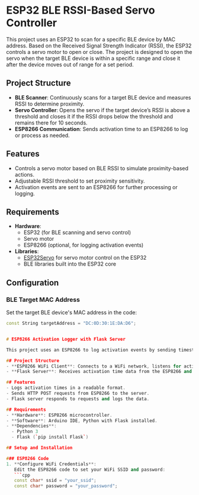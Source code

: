 # ESP32 BLE RSSI-Based Servo Controller

This project uses an ESP32 to scan for a specific BLE device by MAC address. Based on the Received Signal Strength Indicator (RSSI), the ESP32 controls a servo motor to open or close. The project is designed to open the servo when the target BLE device is within a specific range and close it after the device moves out of range for a set period.

## Project Structure
- **BLE Scanner**: Continuously scans for a target BLE device and measures RSSI to determine proximity.
- **Servo Controller**: Opens the servo if the target device’s RSSI is above a threshold and closes it if the RSSI drops below the threshold and remains there for 10 seconds.
- **ESP8266 Communication**: Sends activation time to an ESP8266 to log or process as needed.

## Features
- Controls a servo motor based on BLE RSSI to simulate proximity-based actions.
- Adjustable RSSI threshold to set proximity sensitivity.
- Activation events are sent to an ESP8266 for further processing or logging.

## Requirements
- **Hardware**:
  - ESP32 (for BLE scanning and servo control)
  - Servo motor
  - ESP8266 (optional, for logging activation events)
- **Libraries**:
  - [ESP32Servo](https://github.com/madhephaestus/ESP32Servo) for servo motor control on the ESP32
  - BLE libraries built into the ESP32 core

## Configuration

### BLE Target MAC Address
Set the target BLE device's MAC address in the code:
```cpp
const String targetAddress = "DC:0D:30:1E:DA:D6";


# ESP8266 Activation Logger with Flask Server

This project uses an ESP8266 to log activation events by sending timestamps to a Flask server. The Flask server records the activation events and logs them in a file on the local desktop. This setup is ideal for monitoring events remotely, such as the activation of a servo or other hardware components.

## Project Structure
- **ESP8266 WiFi Client**: Connects to a WiFi network, listens for activation signals, and sends the activation time to the server.
- **Flask Server**: Receives activation time data from the ESP8266 and logs it to a local `data.txt` file on the desktop.

## Features
- Logs activation times in a readable format.
- Sends HTTP POST requests from ESP8266 to the server.
- Flask server responds to requests and logs the data.

## Requirements
- **Hardware**: ESP8266 microcontroller.
- **Software**: Arduino IDE, Python with Flask installed.
- **Dependencies**:
  - Python 3
  - Flask (`pip install Flask`)

## Setup and Installation

### ESP8266 Code
1. **Configure WiFi Credentials**:
   Edit the ESP8266 code to set your WiFi SSID and password:
   ```cpp
   const char* ssid = "your_ssid";
   const char* password = "your_password";
